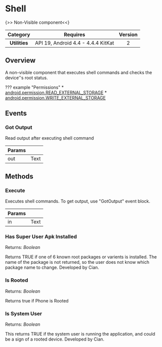 # Shell

{>> Non-Visible component<<}

| Category | Requires | Version |
|:--------:|:-------:|:--------:|
|**Utilities**|<span class="chip chip-any">API 19, Android 4.4 - 4.4.4 KitKat</span>|<span class="chip chip-number">2</span>|

## Overview

A non-visible component that executes shell commands and checks the device''s root status.

??? example "Permissions"
    * [android.permission.READ_EXTERNAL_STORAGE](https://developer.android.com/reference/android/Manifest.permission.html#READ_EXTERNAL_STORAGE)
    * [android.permission.WRITE_EXTERNAL_STORAGE](https://developer.android.com/reference/android/Manifest.permission.html#WRITE_EXTERNAL_STORAGE)

## Events

### Got Output

Read output after executing shell command

<div class="block" ai2-block="event" not-rendered="true" value="%7B%22componentName%22:%20%22Shell%22,%20%22name%22:%20%22Got%20Output%22,%20%22param%22:%20%5B%22out%22%5D%7D"></div>

| Params | []() |
|--------|------|
|out|<span class="chip chip-text">Text</span>|

## Methods

### Execute

Executes shell commands. To get output, use "GotOutput" event block.

<div class="block" ai2-block="method" not-rendered="true" value="%7B%22componentName%22:%20%22Shell%22,%20%22name%22:%20%22Execute%22,%20%22output%22:%20false,%20%22param%22:%20%5B%22in%22%5D%7D"></div>

| Params | []() |
|--------|------|
|in|<span class="chip chip-text">Text</span>|

### Has Super User Apk Installed

<span class="chip chip-boolean">Returns: <i>Boolean</i></span>

Returns TRUE if one of 6 known root packages or varients is installed. The name of the package is not returned, so the user does not know which package name to change. Developed by Cian.

<div class="block" ai2-block="method" not-rendered="true" value="%7B%22componentName%22:%20%22Shell%22,%20%22name%22:%20%22Has%20Super%20User%20Apk%20Installed%22,%20%22output%22:%20true,%20%22param%22:%20%5B%5D%7D"></div>

### Is Rooted

<span class="chip chip-boolean">Returns: <i>Boolean</i></span>

Returns true if Phone is Rooted

<div class="block" ai2-block="method" not-rendered="true" value="%7B%22componentName%22:%20%22Shell%22,%20%22name%22:%20%22Is%20Rooted%22,%20%22output%22:%20true,%20%22param%22:%20%5B%5D%7D"></div>

### Is System User

<span class="chip chip-boolean">Returns: <i>Boolean</i></span>

This returns TRUE if the system user is running the application, and could be a sign of a rooted device. Developed by Cian.

<div class="block" ai2-block="method" not-rendered="true" value="%7B%22componentName%22:%20%22Shell%22,%20%22name%22:%20%22Is%20System%20User%22,%20%22output%22:%20true,%20%22param%22:%20%5B%5D%7D"></div>
